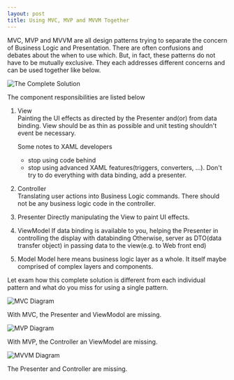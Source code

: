 ```yaml
---
layout: post
title: Using MVC, MVP and MVVM Together
---
```


MVC, MVP and MVVM are all design patterns trying to separate the concern of Business Logic and Presentation.  There are often confusions and debates about the when to use which. But, in fact,  these patterns do not have to be mutually exclusive. They each addresses different concerns and can be used together like below.
<p><img src="images\mvc+mvp+mvvm.png" alt="The Complete Solution"></p>
The component responsibilities are listed below    


1. View    
   Painting the UI effects as directed by the Presenter and(or) from data binding. View should be as thin as possible and unit testing shouldn't event be necessary.
   
    Some notes to XAML developers
    

    - stop using code behind
    - stop using advanced XAML features(triggers, converters, ...). Don't try to do everything with data binding, add a presenter.

2. Controller    
   Translating user actions into Business Logic commands. There should not be any business logic code in the controller.

3. Presenter
   Directly manipulating the View to paint UI effects.

4. ViewModel
   If data binding is available to you, helping the Presenter in controlling the display with databinding
   Otherwise, server as DTO(data transfer object) in passing data to the view(e.g. to Web front end)

5. Model
   Model here means business logic layer as a whole. It itself maybe comprised of complex layers and components.  

Let exam how this complete solution is different from each individual pattern and what do you miss for using a single pattern.

<p><img src="images\mvc.png" alt="MVC Diagram"></p>
With MVC, the Presenter and ViewModol are missing.

<p><img src="images\mvp.png" alt="MVP Diagram"></p>
With MVP, the Controller an ViewModel are missing.

<p><img src="images\mvvm.png" alt="MVVM Diagram"></p>
The Presenter and Controller are missing.